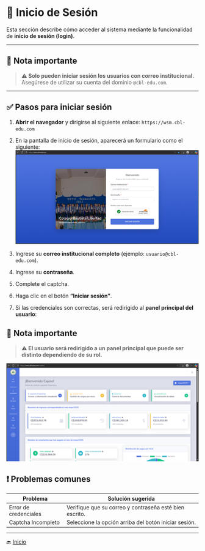 # 🔐 Inicio de Sesión

Esta sección describe cómo acceder al sistema mediante la funcionalidad de **inicio de sesión (login)**.

---

## 📝 Nota importante

> **⚠️ Solo pueden iniciar sesión los usuarios con correo institucional.**  
> Asegúrese de utilizar su cuenta del dominio `@cbl-edu.com`.
>
---

## ✅ Pasos para iniciar sesión

1. **Abrir el navegador** y dirigirse al siguiente enlace: `https://wsm.cbl-edu.com`
2. En la pantalla de inicio de sesión, aparecerá un formulario como el siguiente:
   ![Login](../../assets/Login/Login1.png)

3. Ingrese su **correo institucional completo** (ejemplo: `usuario@cbl-edu.com`).
4. Ingrese su **contraseña**.
5. Complete el captcha.
6. Haga clic en el botón **“Iniciar sesión”**.
7. Si las credenciales son correctas, será redirigido al **panel principal del usuario**:

<div style="page-break-after: always;"></div>

## 📝 Nota importante

> **⚠️ El usuario será redirigido a un panel principal que puede ser distinto dependiendo de su rol.**

![Inicio del Cajero](../../assets/Login/Login2.png)

## ❗ Problemas comunes

| Problema              | Solución sugerida                                       |
|-----------------------|---------------------------------------------------------|
| Error de credenciales | Verifique que su correo y contraseña esté bien escrito. |
| Captcha Incompleto    | Seleccione la opción arriba del botón iniciar sesión.   |

---

🔙 [Inicio](../../Index.md)

